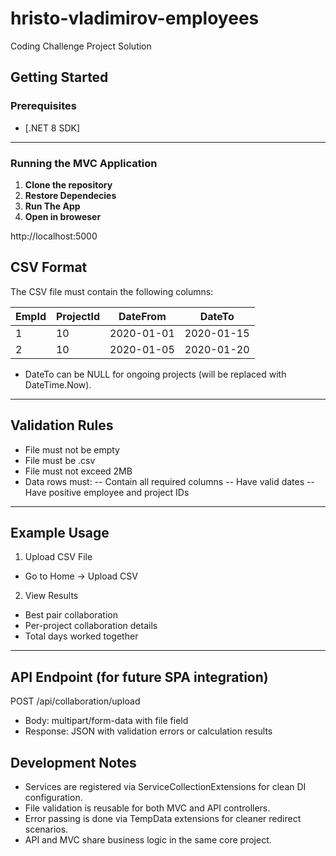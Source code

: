# hristo-vladimirov-employees
Coding Challenge Project Solution

## Getting Started

### Prerequisites

- [.NET 8 SDK]

---

### Running the MVC Application

1. **Clone the repository**
2. **Restore Dependecies**
3. **Run The App**
4. **Open in broweser**

http://localhost:5000


## CSV Format
The CSV file must contain the following columns:

| EmpId | ProjectId | DateFrom |  DateTo  |
|-------|-----------|----------|----------|
|   1	|    10     |2020-01-01|2020-01-15|
|   2   |    10     |2020-01-05|2020-01-20|

- DateTo can be NULL for ongoing projects (will be replaced with DateTime.Now).

---

## Validation Rules
- File must not be empty
- File must be .csv
- File must not exceed 2MB
- Data rows must:
-- Contain all required columns
-- Have valid dates
-- Have positive employee and project IDs

---

## Example Usage
1. Upload CSV File
- Go to Home → Upload CSV
2. View Results
- Best pair collaboration
- Per-project collaboration details
- Total days worked together

---

## API Endpoint (for future SPA integration)
POST /api/collaboration/upload

- Body: multipart/form-data with file field
- Response: JSON with validation errors or calculation results


## Development Notes
- Services are registered via ServiceCollectionExtensions for clean DI configuration.
- File validation is reusable for both MVC and API controllers.
- Error passing is done via TempData extensions for cleaner redirect scenarios.
- API and MVC share business logic in the same core project.